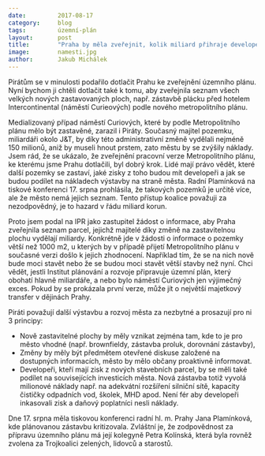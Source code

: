```yaml
---
date:         2017-08-17
category:     blog
tags:         územní-plán
layout:       post
title:        "Praha by měla zveřejnit, kolik miliard přihraje developerům na změnách územního plánu"
image:        namesti.jpg
author:       Jakub Michálek
---
```


Pirátům se v minulosti podařilo dotlačit Prahu ke zveřejnění územního plánu. Nyní bychom ji chtěli dotlačit také k tomu, aby zveřejnila seznam všech velkých nových zastavovaných ploch, např. zástavbě plácku před hotelem Intercontinental (náměstí Curieových) podle nového metropolitního plánu.

Medializovaný případ náměstí Curiových, které by podle Metropolitního plánu mělo být zastavěné, zarazil i Piráty. Současný majitel pozemku, miliardáři okolo J&T, by díky této administrativní změně vydělali nejméně 150 milionů, aniž by museli hnout prstem, zato městu by se zvýšily náklady. Jsem rád, že se ukázalo, že zveřejnění pracovní verze Metropolitního plánu, ke kterému jsme Prahu dotlačili, byl dobrý krok. Lidé mají právo vědět, které další pozemky se zastaví, jaké zisky z toho budou mít developeři a jak se budou podílet na nákladech výstavby na straně města. Radní Plamínková na tiskové konferenci 17. srpna prohlásila, že takových pozemků je určitě více, ale že město nemá jejich seznam. Tento přístup koalice považuji za nezodpovědný, je to hazard v řádu miliard korun.

Proto jsem podal na IPR jako zastupitel žádost o informace, aby Praha zveřejnila seznam parcel, jejichž majitelé díky změně na zastavitelnou plochu vydělají miliardy. Konkrétně jde v žádosti o informace o pozemky větší než 1000 m2, u kterých by v případě přijetí Metropolitního plánu v současné verzi došlo k jejich zhodnocení. Například tím, že se na nich nově bude moci stavět nebo že se budou moci stavět větší stavby než nyní. Chci vědět, jestli Institut plánování a rozvoje připravuje územní plán, který obohatí hlavně miliardáře, a nebo bylo náměstí Curiových jen výjimečný exces. Pokud by se prokázala první verze, může jít o největší majetkový transfer v dějinách Prahy.

Piráti považují další výstavbu a rozvoj města za nezbytné a prosazují pro ni 3 principy: 

* Nově zastavitelné plochy by měly vznikat zejména tam, kde to je pro město vhodné (např. brownfieldy, zástavba proluk, dorovnání zástavby), 
* Změny by měly být předmětem otevřené diskuse založené na dostupných informacích, město by mělo občany proaktivně informovat. 
* Developeři, kteří mají zisk z nových stavebních parcel, by se měli také podílet na souvisejících investicích města. Nová zástavba totiž vyvolá milionové náklady např. na adekvátní rozšíření silniční sítě, kapacity čističky odpadních vod, školek, MHD apod. Není fér aby developeři inkasovali zisk a daňový poplatníci nesli náklady.

Dne 17. srpna měla tiskovou konferenci radní hl. m. Prahy Jana Plamínková, kde plánovanou zástavbu kritizovala. Zvláštní je, že zodpovědnost za přípravu územního plánu má její kolegyně Petra Kolínská, která byla rovněž zvolena za Trojkoalici zelených, lidovců a starostů. 
